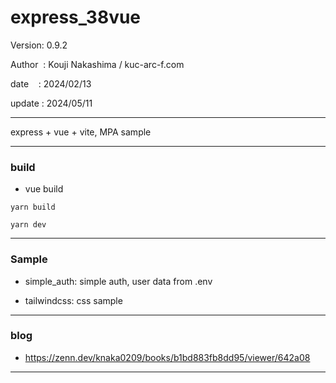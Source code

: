 ﻿# express_38vue

 Version: 0.9.2

 Author  : Kouji Nakashima / kuc-arc-f.com

 date    : 2024/02/13 

 update : 2024/05/11 

***

express + vue + vite, MPA sample

***
### build

* vue build
```
yarn build

yarn dev
```

***
### Sample

* simple_auth: simple auth, user data from .env 

* tailwindcss: css sample

***

### blog

* https://zenn.dev/knaka0209/books/b1bd883fb8dd95/viewer/642a08

***

